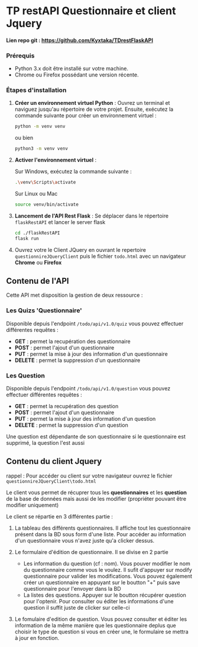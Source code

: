 # TP restAPI Questionnaire et client Jquery
#### Lien repo git : https://github.com/Kyxtaka/TDrestFlaskAPI
### Prérequis
- Python 3.x doit être installé sur votre machine.
- Chrome ou Firefox possédant une version récente.

### Étapes d'installation

1. **Créer un environnement virtuel Python** :
   Ouvrez un terminal et naviguez jusqu'au répertoire de votre projet. Ensuite, exécutez la commande suivante pour créer un environnement virtuel :

   ```sh
   python -m venv venv
   ```
    ou bien 
    ```sh
   python3 -m venv venv
   ```

2. **Activer l'environnement virtuel** :

    Sur Windows, exécutez la commande suivante :

    ```sh
    .\venv\Scripts\activate
    ```

    Sur Linux ou Mac
    ```sh 
    source venv/bin/activate
    ```

3. **Lancement de l'API Rest Flask** : 
    Se déplacer dans le répertoire `flaskRestAPI` et lancer le server flask 

    ```sh
    cd ./flaskRestAPI
    flask run
    ```

4. Ouvrez votre le Client JQuery en ouvrant le repertoire `questionnireJQueryClient`
   puis le fichier `todo.html` avec un navigateur **Chrome** ou **Firefox**

## Contenu de l'API

Cette API met disposition la gestion de deux ressource : 

### Les Quizs 'Questionnaire' 

Disponible depuis l'endpoint `/todo/api/v1.0/quiz` vous pouvez effectuer différentes requêtes : 

- **GET** : permet la recupération des questionnaire
- **POST** : permet l'ajout d'un questionnaire 
- **PUT** : permet la mise à jour des information d'un questionnaire
- **DELETE** : permet la suppression d'un questionnaire

### Les Question 

Disponible depuis l'endpoint `/todo/api/v1.0/question` vous pouvez effectuer différentes requêtes :

- **GET** : permet la recupération des question
- **POST** : permet l'ajout d'un questionnaire
- **PUT** : permet la mise à jour des information d'un question
- **DELETE** : permet la suppression d'un question

Une question est dépendante de son questionnaire si le questionnaire est supprimé, la question l'est aussi

## Contenu du client Jquery

rappel : Pour accéder ou client sur votre navigateur ouvrez le fichier `questionnireJQueryClient\todo.html`

Le client vous permet de récuprer tous les **questionnaires** et les **question** de la base de données 
mais aussi de les modifier (propriéter pouvant être modifier uniquement)

Le client se répartie en 3 différentes partie : 

1. La tableau des différents questionnaires. Il affiche tout les questionnaire présent dans la BD sous form d'une liste. 
Pour accéder au information d'un questionnaire vous n'avez juste qu'a clicker dessus.

2. Le formulaire d'édition de questionnaire. Il se divise en 2 partie
   
   - Les information du question (cf : nom). Vous pouver modifier le nom du questionnaire comme vous le voulez. 
   Il sufit d'appuyer sur modify questionnaire pour valider les modifications. Vous pouvez également créer un questionnaire 
   en appuyant sur le boutton "+" puis save questionnaire pour l'envoyer dans la BD
   - La listes des questions. Appuyer sur le boutton récupérer question pour l'optenir. Pour consulter ou éditer les informations
   d'une question il suffit juste de clicker sur celle-ci

3. Le fomulaire d'edition de question. Vous pouvez consulter et éditer les information de la même manière que les questionnaire deplus 
   que choisir le type de question si vous en créer une, le formulaire se mettra à jour en fonction.